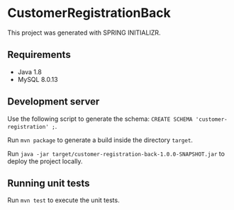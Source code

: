 # CustomerRegistrationBack

This project was generated with SPRING INITIALIZR.

## Requirements

* Java 1.8
* MySQL 8.0.13

## Development server

Use the following script to generate the schema: `CREATE SCHEMA 'customer-registration' ;`.

Run `mvn package` to generate a build inside the directory `target`.

Run `java -jar target/customer-registration-back-1.0.0-SNAPSHOT.jar` to deploy the project locally.

## Running unit tests

Run `mvn test` to execute the unit tests.